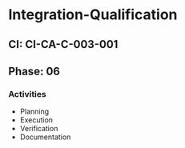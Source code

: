 # Integration-Qualification

## CI: CI-CA-C-003-001
## Phase: 06

### Activities
- Planning
- Execution
- Verification
- Documentation
